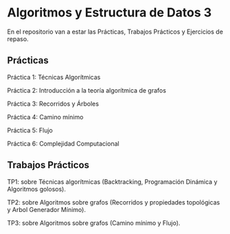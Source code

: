 # Algoritmos y Estructura de Datos 3
En el repositorio van a estar las Prácticas, Trabajos Prácticos y Ejercicios de repaso.

## Prácticas
Práctica 1: Técnicas Algorítmicas

Práctica 2: Introducción a la teoría algorítmica de grafos

Práctica 3: Recorridos y Árboles

Práctica 4: Camino mínimo

Práctica 5: Flujo

Práctica 6: Complejidad Computacional

## Trabajos Prácticos
TP1: sobre Técnicas algorítmicas (Backtracking, Programación Dinámica y Algoritmos golosos). 

TP2: sobre Algoritmos sobre grafos (Recorridos y propiedades topológicas y Arbol Generador Mínimo).

TP3: sobre Algoritmos sobre grafos (Camino mínimo y Flujo).
  
